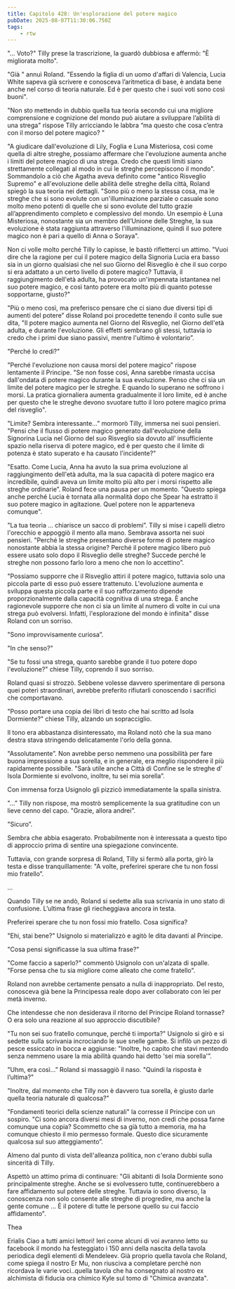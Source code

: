 ```yaml
---
title: Capitolo 428: Un'esplorazione del potere magico
pubDate: 2025-08-07T11:30:06.750Z
tags:
    - rtw
---
```















"... Voto?" Tilly prese la trascrizione, la guardò dubbiosa e affermò: "È migliorata molto".


"Già " annuì Roland. "Essendo la figlia di un uomo d'affari di Valencia, Lucia White sapeva già scrivere e conosceva l’aritmetica di base, è andata bene anche nel corso di teoria naturale. Ed è per questo che i suoi voti sono così buoni".


"Non sto mettendo in dubbio quella tua teoria secondo cui una migliore comprensione e cognizione del mondo può aiutare a sviluppare l’abilità di una strega" rispose Tilly arricciando le labbra “ma questo che cosa c’entra con il morso del potere magico? "


"A giudicare dall'evoluzione di Lily, Foglia e Luna Misteriosa, così come quella di altre streghe, possiamo affermare che l'evoluzione aumenta anche i limiti del potere magico di una strega. Credo che questi limiti siano strettamente collegati al modo in cui le streghe percepiscono il mondo". Sommandolo a ciò che Agatha aveva definito come "antico Risveglio Supremo" e all'evoluzione delle abilità delle streghe della città, Roland spiegò la sua teoria nei dettagli. "Sono più o meno la stessa cosa, ma le streghe che si sono evolute con un'illuminazione parziale o casuale sono molto meno potenti di quelle che si sono evolute del tutto grazie all’apprendimento completo e complessivo del mondo. Un esempio è Luna Misteriosa, nonostante sia un membro dell’Unione delle Streghe, la sua evoluzione è stata raggiunta attraverso l'illuminazione, quindi il suo potere magico non è pari a quello di Anna o Soraya".


Non ci volle molto perché Tilly lo capisse, le bastò rifletterci un attimo. "Vuoi dire che la ragione per cui il potere magico della Signoria Lucia era basso sia in un giorno qualsiasi che nel suo Giorno del Risveglio è che il suo corpo si era adattato a un certo livello di potere magico? Tuttavia, il raggiungimento dell'età adulta, ha provocato un'impennata istantanea nel suo potere magico, e così tanto potere era molto più di quanto potesse sopportarne, giusto?"


"Più o meno così, ma preferisco pensare che ci siano due diversi tipi di aumenti del potere” disse Roland poi procedette tenendo il conto sulle sue dita, "Il potere magico aumenta nel Giorno del Risveglio, nel Giorno dell'età adulta, e durante l'evoluzione. Gli effetti sembrano gli stessi, tuttavia io credo che i primi due siano passivi, mentre l'ultimo è volontario”.


"Perché lo credi?"


"Perché l'evoluzione non causa morsi del potere magico" rispose lentamente il Principe. "Se non fosse così, Anna sarebbe rimasta uccisa dall'ondata di potere magico durante la sua evoluzione. Penso che ci sia un limite del potere magico per le streghe. E quando lo superano ne soffrono i morsi. La pratica giornaliera aumenta gradualmente il loro limite, ed è anche per questo che le streghe devono svuotare tutto il loro potere magico prima del risveglio".


"Limite? Sembra interessante...” mormorò Tilly, immersa nei suoi pensieri. "Pensi che il flusso di potere magico generato dall'evoluzione della Signorina Lucia nel Giorno del suo Risveglio sia dovuto all’ insufficiente spazio nella riserva di potere magico, ed è per questo che il limite di potenza è stato superato e ha causato l'incidente?"


"Esatto. Come Lucia, Anna ha avuto la sua prima evoluzione al raggiungimento dell'età adulta, ma la sua capacità di potere magico era incredibile, quindi aveva un limite molto più alto per i morsi rispetto alle streghe ordinarie”. Roland fece una pausa per un momento. "Questo spiega anche perché Lucia è tornata alla normalità dopo che Spear ha estratto il suo potere magico in agitazione. Quel potere non le apparteneva comunque".


"La tua teoria ... chiarisce un sacco di problemi”. Tilly si mise i capelli dietro l'orecchio e appoggiò il mento alla mano. Sembrava assorta nei suoi pensieri. "Perché le streghe presentano diverse forme di potere magico nonostante abbia la stessa origine? Perché il potere magico libero può essere usato solo dopo il Risveglio delle streghe? Succede perché le streghe non possono farlo loro a meno che non lo accettino”.


"Possiamo supporre che il Risveglio attiri il potere magico, tuttavia solo una piccola parte di esso può essere trattenuto. L'evoluzione aumenta e sviluppa questa piccola parte e il suo rafforzamento dipende proporzionalmente dalla capacità cognitiva di una strega. È anche ragionevole supporre che non ci sia un limite al numero di volte in cui una strega può evolversi. Infatti, l'esplorazione del mondo è infinita" disse Roland con un sorriso.


"Sono improvvisamente curiosa”.


"In che senso?"


"Se tu fossi una strega, quanto sarebbe grande il tuo potere dopo l'evoluzione?" chiese Tilly, coprendo il suo sorriso.


Roland quasi si strozzò. Sebbene volesse davvero sperimentare di persona quei poteri straordinari, avrebbe preferito rifiutarli conoscendo i sacrifici che comportavano.


"Posso portare una copia dei libri di testo che hai scritto ad Isola Dormiente?" chiese Tilly, alzando un sopracciglio.


Il tono era abbastanza disinteressato, ma Roland notò che la sua mano destra stava stringendo delicatamente l'orlo della gonna.


"Assolutamente”. Non avrebbe perso nemmeno una possibilità per fare buona impressione a sua sorella, e in generale, era meglio rispondere il più rapidamente possibile. "Sarà utile anche a Città di Confine se le streghe d’ Isola Dormiente si evolvono, inoltre, tu sei mia sorella”.


Con immensa forza Usignolo gli pizzicò immediatamente la spalla sinistra.


"...” Tilly non rispose, ma mostrò semplicemente la sua gratitudine con un lieve cenno del capo. "Grazie, allora andrei”.


"Sicuro”.


Sembra che abbia esagerato. Probabilmente non è interessata a questo tipo di approccio prima di sentire una spiegazione convincente.


Tuttavia, con grande sorpresa di Roland, Tilly si fermò alla porta, girò la testa e disse tranquillamente: "A volte, preferirei sperare che tu non fossi mio fratello”.


...


Quando Tilly se ne andò, Roland si sedette alla sua scrivania in uno stato di confusione. L’ultima frase gli riecheggiava ancora in testa.


Preferirei sperare che tu non fossi mio fratello. Cosa significa?


"Ehi, stai bene?" Usignolo si materializzò e agitò le dita davanti al Principe.


"Cosa pensi significasse la sua ultima frase?"


"Come faccio a saperlo?" commentò Usignolo con un'alzata di spalle. "Forse pensa che tu sia migliore come alleato che come fratello".


Roland non avrebbe certamente pensato a nulla di inappropriato. Del resto, conosceva già bene la Principessa reale dopo aver collaborato con lei per metà inverno.


Che intendesse che non desiderava il ritorno del Principe Roland tornasse? O era solo una reazione al suo approccio discutibile?


"Tu non sei suo fratello comunque, perché ti importa?" Usignolo si girò e si sedette sulla scrivania incrociando le sue snelle gambe. Si infilò un pezzo di pesce essiccato in bocca e aggiunse: "Inoltre, ho capito che stavi mentendo senza nemmeno usare la mia abilità quando hai detto 'sei mia sorella'”.


"Uhm, era così...” Roland si massaggiò il naso. "Quindi la risposta è l’ultima?"


"Inoltre, dal momento che Tilly non è davvero tua sorella, è giusto darle quella teoria naturale di qualcosa?"


"Fondamenti teorici della scienze naturali" la corresse il Principe con un sospiro. "Ci sono ancora diversi mesi di inverno, non credi che possa farne comunque una copia? Scommetto che sa già tutto a memoria, ma ha comunque chiesto il mio permesso formale. Questo dice sicuramente qualcosa sul suo atteggiamento”.


Almeno dal punto di vista dell'alleanza politica, non c'erano dubbi sulla sincerità di Tilly.


Aspettò un attimo prima di continuare: "Gli abitanti di Isola Dormiente sono principalmente streghe. Anche se si evolvessero tutte, continuerebbero a fare affidamento sul potere delle streghe. Tuttavia io sono diverso, la conoscenza non solo consente alle streghe di progredire, ma anche la gente comune ... È il potere di tutte le persone quello su cui faccio affidamento".


Thea






 Erialis Ciao a tutti amici lettori! Ieri come alcuni di voi avranno letto su facebook il mondo ha festeggiato i 150 anni della nascita della tavola periodica degli elementi di Mendeleev. Già proprio quella tavola che Roland, come spiega il nostro Er Mu, non riusciva a completare perchè non ricordava le varie voci..quella tavola che ha consegnato al nostro ex alchimista di fiducia ora chimico Kyle sul tomo di "Chimica avanzata".
                                


                                




